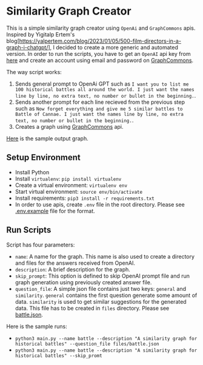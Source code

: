 # Similarity Graph Creator

This is a simple similarity graph creator using `OpenAi` and `GraphCommons` apis. Inspired by Yigitalp Ertem's blog[https://yalpertem.com/blog/2023/01/05/500-film-directors-in-a-graph-i-chatgpt/], I decided to create a more generic and automated version. In order to run the scripts, you have to get an `OpenAI` api key from [here](https://platform.openai.com/) and create an account using email and password on [GraphCommons](https://graphcommons.com/).

The way script works:
1. Sends general prompt to OpenAi GPT such as `I want you to list me 100 historical battles all around the world. I just want the names line by line, no extra text, no number or bullet in the beginning.`.
2. Sends another prompt for each line recieved from the previous step such as `Now forget everything and give me 5 similar battles to Battle of Cannae. I just want the names line by line, no extra text, no number or bullet in the beginning.`.
3. Creates a graph using [GraphCommons](https://graphcommons.com/) api.

[Here](https://graphcommons.com/graphs/94e785c8-cf2e-4fb0-aac1-2b1ad014f026) is the sample output graph.

## Setup Environment

- Install Python
- Install `virtualenv`: `pip install virtualenv`
- Create a virtual environment: `virtualenv env`
- Start virtual environment: `source env/bin/activate`
- Install requirements: `pip3 install -r requirements.txt`
- In order to use apis, create `.env` file in the root directory. Please see [.env.example](./.env.example) file for the format.


## Run Scripts

Script has four parameters:
- `name`: A name for the graph. This name is also used to create a directory and files for the answers received from OpenAI.
- `description`: A brief description for the graph.
- `skip_prompt`: This option is defined to skip OpenAI prompt file and run graph generation using previously created answer file.
- `question_file`: A simple json file contains just two keys: `general` and `similarity`. `general` contains the first question generate some amount of data. `similarity` is used to get similar suggestions for the generated data. This file has to be created in `files` directory. Please see [battle.json](./files/battle.json).

Here is the sample runs:
- `python3 main.py --name battle --description "A similarity graph for historical battles" --question_file files/battle.json`
- `python3 main.py --name battle --description "A similarity graph for historical battles" --skip_promt`
